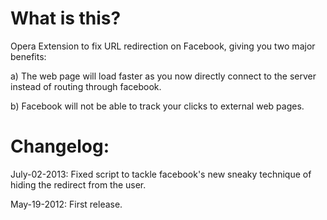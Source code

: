 What is this?
=======================

Opera Extension to fix URL redirection on Facebook, giving you two major benefits:

a) The web page will load faster as you now directly connect to the server instead of routing through facebook.

b) Facebook will not be able to track your clicks to external web pages.


Changelog:
=======================

July-02-2013: Fixed script to tackle facebook's new sneaky technique of hiding the redirect from the user.

May-19-2012: First release.
